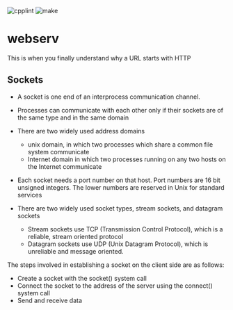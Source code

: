 ![cpplint](https://github.com/caio-vinicius/webserv/actions/workflows/cpplint.yml/badge.svg)
![make](https://github.com/caio-vinicius/webserv/actions/workflows/make.yml/badge.svg)

# webserv
This is when you finally understand why a URL starts with HTTP

## Sockets

* A socket is one end of an interprocess communication channel.

* Processes can communicate with each other only if their sockets are of the same type and in the same domain

* There are two widely used address domains
    * unix domain, in which two processes which share a common file system communicate
    * Internet domain in which two processes running on any two hosts on the Internet communicate
* Each socket needs a port number on that host. Port numbers are 16 bit unsigned integers. The lower numbers are reserved in Unix for standard services
* There are two widely used socket types, stream sockets, and datagram sockets
    * Stream sockets use TCP (Transmission Control Protocol), which is a reliable, stream oriented protocol
    * Datagram sockets use UDP (Unix Datagram Protocol), which is unreliable and message oriented.

The steps involved in establishing a socket on the client side are as follows:

* Create a socket with the socket() system call
* Connect the socket to the address of the server using the connect() system call
* Send and receive data

